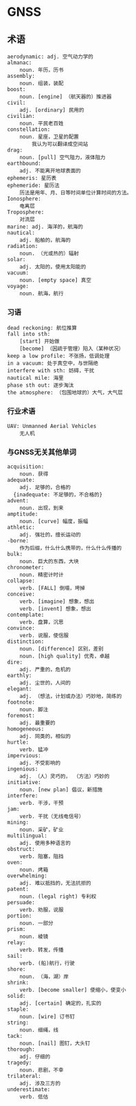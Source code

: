 # GNSS


## 术语
    aerodynamic: adj. 空气动力学的
    almanac:
        noun. 年历，历书
    assembly:
        noun. 组装，装配
    boost:
        noun. [engine] （航天器的）推进器
    civil:
        adj. [ordinary] 民用的
    civilian:
        noun. 平民老百姓
    constellation:
        noun. 星座，卫星的配置
            我认为可以翻译成空间站
    drag:
        noun. [pull] 空气阻力，液体阻力
    earthbound:
        adj. 不能离开地球表面的
    ephemeris: 星历表
    ephemeride: 星历法
        历法是用年、月、日等时间单位计算时间的方法。
    Ionosphere:
        电离层
    Troposphere:
        对流层
    marine: adj. 海洋的，航海的
    nautical:
        adj. 船舶的，航海的
    radiation:
        noun. （光或热的）辐射
    solar:
        adj. 太阳的，使用太阳能的
    vacuum:
        noun. [empty space] 真空
    voyage:
        noun. 航海，航行


### 习语
    dead reckoning: 航位推算
    fall into sth:
        [start] 开始做
        [become] （因疏于管理）陷入（某种状况）
    keep a low profile: 不张扬，低调处理
    in a vacuum: 处于真空中，与世隔绝
    interfere with sth: 妨碍，干扰
    nautical mile: 海里
    phase sth out: 逐步淘汰
    the atmosphere: （包围地球的）大气，大气层

### 行业术语
    UAV: Unmanned Aerial Vehicles
        无人机

### 与GNSS无关其他单词
    acquisition:
        noun. 获得
    adequate:
        adj. 足够的，合格的
      {inadequate: 不足够的，不合格的}
    advent:
        noun. 出现，到来
    amptitude:
        noun. [curve] 幅度，振幅
    athletic:
        adj. 强壮的，擅长运动的
    -borne:
        作为后缀，什么什么携带的，什么什么传播的
    bulk:
        noun. 巨大的东西，大块
    chronometer:
        noun. 精密计时计
    collapse:
        verb. [FALL] 倒塌，垮掉
    conceive:
        verb. [imagine] 想象，想出
        verb. [invent] 想象，想出
    contemplate:
        verb. 盘算，沉思
    convince:
        verb. 说服，使信服
    distinction:
        noun. [difference] 区别，差别
        noun. [high quality] 优秀，卓越
    dire:
        adj. 严重的，危机的
    earthly:
        adj. 尘世的，人间的
    elegant:
        adj. （想法，计划或办法）巧妙地，简练的
    footnote:
        noun. 脚注
    foremost:
        adj. 最重要的
    homogeneous:
        adj. 同类的，相似的
    hurtle:
        verb. 猛冲
    impervious:
        adj. 不受影响的
    ingenious:
        adj. （人）灵巧的， （方法）巧妙的
    initiative:
        noun. [new plan] 倡议，新措施
    interfere:
        verb. 干涉，干预
    jam:
        verb. 干扰（无线电信号）
    mining:
        noun. 采矿，矿业
    multilingual:
        adj. 使用多种语言的
    obstruct:
        verb. 阻塞，阻挡
    oven:
        noun. 烤箱
    overwhelming:
        adj. 难以抵挡的，无法抗拒的
    patent:
        noun. (legal right) 专利权
    persuade:
        verb. 劝服，说服
    portion:
        noun. 一部分
    prism:
        noun. 棱镜
    relay:
        verb. 转发，传播
    sail:
        verb. (船)航行，行驶
    shore:
        noun. （海，湖）岸
    shrink:
        verb. [become smaller] 使缩小，使变小
    solid:
        adj. [certain] 确定的，扎实的
    staple:
        noun. [wire] 订书钉
    string:
        noun. 细绳，线
    tack:
        noun. [nail] 图钉，大头钉
    thorough:
        adj. 仔细的
    tragedy:
        noun. 悲剧，不幸
    trilateral:
        adj. 涉及三方的
    underestimate:
        verb. 低估